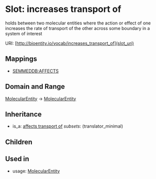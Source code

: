 # Slot: increases transport of


holds between two molecular entities where the action or effect of one increases the rate of transport of the other across some boundary in a system of interest

URI: [http://bioentity.io/vocab/increases_transport_of](slot_uri)
## Mappings

 * [SEMMEDDB:AFFECTS](http://purl.obolibrary.org/obo/SEMMEDDB_AFFECTS)
## Domain and Range

[MolecularEntity](MolecularEntity.md) -> [MolecularEntity](MolecularEntity.md)
## Inheritance

 *  is_a: [affects transport of](affects_transport_of.md) *subsets*: (translator_minimal)
## Children

## Used in

 *  usage: [MolecularEntity](MolecularEntity.md)
